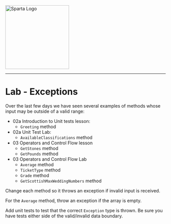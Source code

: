 <img src="https://boolerang.co.uk/wp-content/uploads/job-manager-uploads/company_logo/2018/04/SG-Logo-Black.png" alt="Sparta Logo" width="200"/>

---   
# Lab - Exceptions

Over the last few days we have seen several examples of methods whose input may be outside of a valid range:
- 02a Introduction to Unit tests lesson:
  - `Greeting` method 
- 02a Unit Test Lab:
  - `AvailableClassifications` method
- 03 Operators and Control Flow lesson
    - `GetStones` method
    - `GetPounds` method
- 03 Operators and Control Flow Lab
  - `Average` method
  - `TicketType` method
  - `Grade` method
  - `GetScottishMaxWeddingNumbers` method

Change each method so it throws an exception if invalid input is received.  

For the `Average` method, throw an exception if the array is empty.

Add unit tests to test that the correct `Exception` type is thrown.  Be sure you have tests either side of the valid/invalid data boundary.